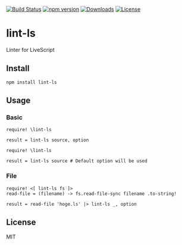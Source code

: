 [![Build Status](https://travis-ci.org/AyaMorisawa/lint-ls.svg?branch=master)](https://travis-ci.org/AyaMorisawa/lint-ls)
[![npm version](https://img.shields.io/npm/v/lint-ls.svg)](https://www.npmjs.com/package/lint-ls)
[![Downloads](http://img.shields.io/npm/dm/lint-ls.svg)](https://npmjs.org/package/lint-ls)
[![License](https://img.shields.io/npm/l/lint-ls.svg)](LICENSE)

# lint-ls
Linter for LiveScript

## Install
`npm install lint-ls`

## Usage
### Basic
```ls
require! \lint-ls

result = lint-ls source, option
```

```ls
require! \lint-ls

result = lint-ls source # Default option will be used
```

### File
```ls
require! <[ lint-ls fs ]>
read-file = (filename) -> fs.read-file-sync filename .to-string!

result = read-file 'hoge.ls' |> lint-ls _, option
```

## License
MIT
